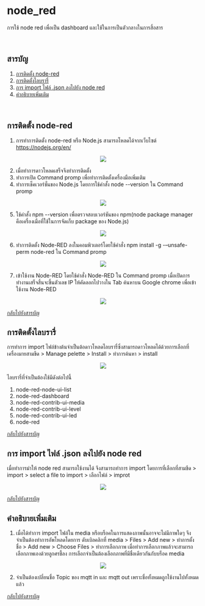 # node_red
การใช้ node red เพื่อเป็น dashboard และใช้ในการเป็นตัวกลางในการสิ้อสาร

<br/>


## <a name="content"></a> สารบัญ
1. [การติดตั้ง node-red](#lnode)
2. [การติดตั้งไลบรารี่](#library)
3. [การ import ไฟล์ .json ลงไปยัง node red](#import)
4. [คำอธิบายเพิ่มเติม](#คำอธิบาย)
  
<br/>

## <a name="Inode"></a> การติดตั้ง node-red
1. การทำการติดตั้ง node-red หรือ Node.js สามารถโหลดได้จากเว็บไซต์ https://nodejs.org/en/ 
<p align="center">
<img src=https://github.com/user-attachments/assets/a71f7548-11bb-4fe1-9d39-3693408edd54>


2. เมื่อทำการดาวโหลดเสร็จจึงทำการติดตั้ง
3. ทำการเปิด Command promp เพื่อทำการติดตั้งเครื่องมือเพิ่มเติม
4. ทำการเช็คเวอร์ชั่นของ Node.js โดยการใช้คำสั้ง node --version ใน Command promp
<p align="center">
<img src=https://github.com/user-attachments/assets/74e6a2cf-7bcd-4002-8988-01ce0041a206>


5. ใช้คำสั้ง npm --version เพื่อตรวจสอบเวอร์ชันของ npm(node package manager คือเครื่องเมือที่ใช้ในการจัดเก็บ package ของ Node.js)
<p align="center">
<img src=https://github.com/user-attachments/assets/6a2a908a-9d2d-4cd5-9fe7-19d211cb19e1>


6. ทำการติดตั้ง Node-RED ลงในคอมพิวเตอร์โดยใช้คำสั่ง npm install -g -–unsafe-perm node-red ใน Command promp
<p align="center">
<img src=https://github.com/user-attachments/assets/9e985a46-8fff-476d-b616-b14fcc84fd37>


7. เข้าใช้งาน Node-RED โดยใช้คำสั่ง Node-RED ใน Command promp เมื่อเปิดการทำงานเสร็จสิ้นจะขึ้นตัวเลข IP ให้คัดลอกไปวางใน Tab ค้นหาบน Google chrome เพื่อเข้าใช้งาน Node-RED 
<p align="center">
<img src=https://github.com/user-attachments/assets/9c8db505-c0b5-4c5b-88f0-81bb7fb5929b>


[กลับไปยังสารบัญ](#content)
<br/>

## <a name="library"></a> การติดตั้งไลบรารี่
การทำการ import ไฟล์ข้างต้นจำเป็นต้อดาวโหลดไลบรารี่ซึ่งสามารถดาวโหลดได้ด้วยการเลือกที่ เครื่องมายสามขีด > Manage pelette > Install > ทำการค้นหา > install
<p align="center">
<img src=https://github.com/user-attachments/assets/5bdba33c-c5a8-415d-bf93-c9b43a7f531e>

ไลบรารี่ที่จำเป็นต้องใช้มีดังต่อไปนี้
1. node-red-node-ui-list
2. node-red-dashboard
3. node-red-contrib-ui-media
4. node-red-contrib-ui-level
5. node-red-contrib-ui-led
6. node-red

[กลับไปยังสารบัญ](#content)
<br/>

## <a name="import"></a> การ import ไฟล์ .json ลงไปยัง node red
เมื่อทำการมำให้ node red สามารถใช้งานได้ จึงสามารถทำการ import โดยการที่เลือกที่สามขีด > import > select a file to import > เลือกไฟล์ > improt
<p align="center">
<img src=https://github.com/user-attachments/assets/26599967-a780-408d-9901-2f8f937aba0c>

[กลับไปยังสารบัญ](#content)
<br/>

## <a name="คำอธิบาย"></a> คำอธิบายเพิ่มเติม
1. เมื่อได้ทำการ import ไฟล์ใน media หรือบร็อคในการแสดงภาพนั้นอาจจะไม่มีภาพใดๆ จึงจำเป็นต้องทำการอัพโหลดโดยการ ดับเบิลคลิกที่ media > Files > Add new > ทำการตั้งชื่อ > Add new > Choose Files > ทำการเลือกภาพ เมื่อทำการเลือกภาพแล้วจะสามารถเลือกภาพเองด้วยลูกศรชี้ลง การเลือกจำเป็นต้องเลือกภาพที่มีชื่อเดียวกันกับบร็อค media
<p align="center">
<img src=https://github.com/user-attachments/assets/260df601-01a4-409e-9673-4b759ec347bb>

2. จำเป็นต้องเปลี่ยนชื่อ Topic ของ mqtt in และ mqtt out เพราะชื่อทั้งหมดถูกใช้งานไปทั้งหมดแล้ว

[กลับไปยังสารบัญ](#content)
<br/>
